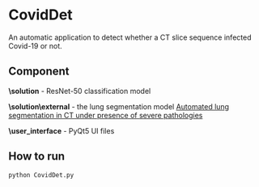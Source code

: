 # CovidDet
An automatic application to detect whether a CT slice sequence infected Covid-19 or not.  
## Component  
**\solution** - ResNet-50 classification model  

**\solution\external** - the lung segmentation model [Automated lung segmentation in CT under presence of severe pathologies]("https://github.com/FannieCream/lungmask")  

**\user_interface** - PyQt5 UI files

## How to run
`python CovidDet.py`
